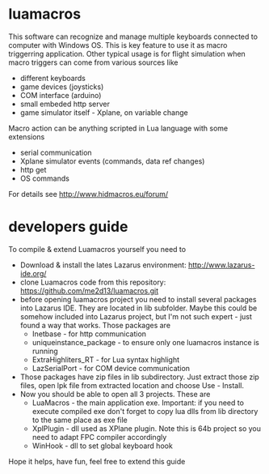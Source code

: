 # luamacros
This software can recognize and manage multiple keyboards connected to computer with Windows OS. This is key feature to use it as macro triggerring application.
Other typical usage is for flight simulation when macro triggers can come from various sources like
* different keyboards
* game devices (joysticks)
* COM interface (arduino)
* small embeded http server
* game simulator itself - Xplane, on variable change

Macro action can be anything scripted in Lua language with some extensions
* serial communication
* Xplane simulator events (commands, data ref changes)
* http get
* OS commands

For details see http://www.hidmacros.eu/forum/

# developers guide
To compile & extend Luamacros yourself you need to
* Download & install the lates Lazarus environment: http://www.lazarus-ide.org/
* clone Luamacros code from this repository: https://github.com/me2d13/luamacros.git
* before opening luamacros project you need to install several packages into Lazarus IDE. They are located in lib subfolder. Maybe this could be somehow included into Lazarus project, but I'm not such expert - just found a way that works. Those packages are
  * Inetbase - for http communication 
  * uniqueinstance_package - to ensure only one luamacros instance is running
  * ExtraHighliters_RT - for Lua syntax highlight
  * LazSerialPort - for COM device communication
* Those packages have zip files in lib subdirectory. Just extract those zip files, open lpk file from extracted location and choose Use - Install.
* Now you should be able to open all 3 projects. These are
  * LuaMacros - the main application exe. Important: if you need to execute compiled exe don't forget to copy lua dlls from lib directory to the same place as exe file
  * XplPlugin - dll used as XPlane plugin. Note this is 64b project so you need to adapt FPC compiler accordingly
  * WinHook - dll to set global keyboard hook
  
Hope it helps, have fun, feel free to extend this guide
